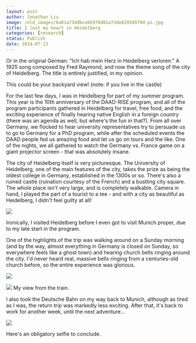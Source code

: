 ```yaml
---
layout: post
author: Jonathan Liu
image: /old_images/6a01a73ddbce6b970d01a73de8193d970d-pi.jpg
title: I lost my heart in Heidelberg 
categories: [research]
status: Publish
date: 2014-07-13
---
```



Or in the original German: "Ich hab mein Herz in Heidelberg verloren." A 1925 song composed by Fred Raymond, and now the theme song of the city of Heidelberg. The title is entirely justified, in my opinion.

This could be your backyard view! (note: if you live in the castle)

For the last few days, I was in Heidelberg for part of my summer program. This year is the 10th anniversary of the DAAD-RISE program, and all of the program participants gathered in Heidelberg for travel, free food, and the exciting experience of finally hearing native English in a foreign country (there was an agenda as well, but where's the fun in that?). From all over Germany, we flocked to hear university representatives try to persuade us to go to Germany for a PhD program, while after the scheduled events the DAAD people fed us amazing food and let us go on tours and the like. One of the nights, we all gathered to watch the Germany vs. France game on a giant projector screen - that was absolutely insane.

The city of Heidelberg itself is very picturesque. The University of Heidelberg, one of the main features of the city, takes the prize as being the oldest college in Germany, established in the 1300s or so. There's also a ruined castle (ruination courtesy of the French) and a bustling city square. The whole place isn't very large, and is completely walkable. Camera in hand, I played the part of a tourist to a tee - and with a city as beautiful as Heidelberg, I didn't feel guilty at all!

![](/old_images/6a01a73ddbce6b970d01a511dcc76b970c-pi.jpg)

Ironically, I visited Heidelberg before I even got to visit Munich proper, due to my late start in the program.

One of the highlights of the trip was walking around on a Sunday morning (and by the way, almost everything in Germany is closed on Sunday, so everywhere feels like a ghost town) and hearing church bells ringing around the city. I'd never heard real, massive bells ringing from a centuries-old church before, so the entire experience was glorious.


![](/old_images/caltech_as_it_happens/6a0105349b8251970b01a511dcc250970c.jpg)


![](/old_images/6a01a73ddbce6b970d01a511dcc659970c-pi.jpg)
My view from the train.

I also took the Deutsche Bahn on my way back to Munich, although as tired as I was, the return trip was markedly less exciting. After that, it's back to work for another week, until the next adventure...


![](/old_images/6a01a73ddbce6b970d01a3fd2d2247970b-pi.jpg)

Here's an obligatory selfie to conclude.

